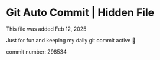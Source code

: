 # Git Auto Commit | Hidden File

This file was added Feb 12, 2025

Just for fun and keeping my daily git commit active 🤪

commit number: 298534
